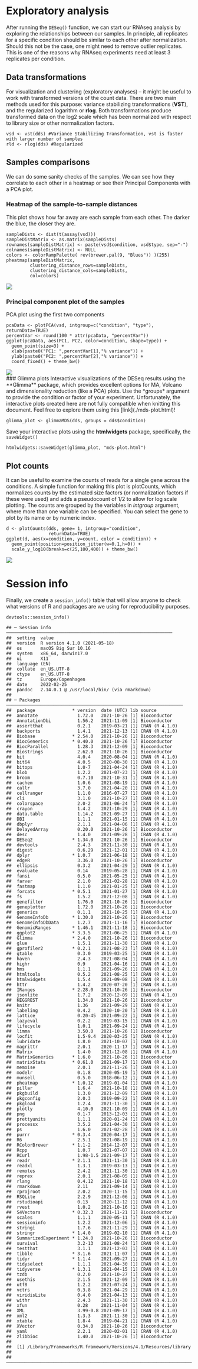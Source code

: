 # Exploratory analysis

After running the `DESeq()` function, we can start our RNAseq analysis
by exploring the relationships between our samples. In principle, all
replicates for a specific condition should be similar to each other
after normalization. Should this not be the case, one might need to
remove outlier replicates. This is one of the reasons why RNAseq
experiments need at least 3 replicates per condition.

## Data transformations

For visualization and clustering (exploratory analyses) – it might be
useful to work with transformed versions of the count data. There are
two main methods used for this purpose: variance stabilizing
transformations (**VST**), and the regularized logarithm or **rlog**.
Both transformations produce transformed data on the log2 scale which
has been normalized with respect to library size or other normalization
factors.

    vsd <- vst(dds) #Variance Stabilizing Transformation, vst is faster with larger number of samples
    rld <- rlog(dds) #Regularized 

## Samples comparisons

We can do some sanity checks of the samples. We can see how they
correlate to each other in a heatmap or see their Principal Components
with a PCA plot.

### Heatmap of the sample-to-sample distances

This plot shows how far away are each sample from each other. The darker
the blue, the closer they are.

    sampleDists <- dist(t(assay(vsd)))
    sampleDistMatrix <- as.matrix(sampleDists)
    rownames(sampleDistMatrix) <- paste(vsd$condition, vsd$type, sep="-")
    colnames(sampleDistMatrix) <- NULL
    colors <- colorRampPalette( rev(brewer.pal(9, "Blues")) )(255)
    pheatmap(sampleDistMatrix,
             clustering_distance_rows=sampleDists,
             clustering_distance_cols=sampleDists,
             col=colors)

<img src="../exploratory_analysis.Rmd/sample_distances_heatmap-1.png" style="display: block; margin: auto;" />

### Principal component plot of the samples

PCA plot using the first two components

    pcaData <- plotPCA(vsd, intgroup=c("condition", "type"), returnData=TRUE)
    percentVar <- round(100 * attr(pcaData, "percentVar"))
    ggplot(pcaData, aes(PC1, PC2, color=condition, shape=type)) +
      geom_point(size=3) +
      xlab(paste0("PC1: ",percentVar[1],"% variance")) +
      ylab(paste0("PC2: ",percentVar[2],"% variance")) + 
      coord_fixed() + theme_bw()

<img src="../exploratory_analysis.Rmd/PCA_plot-1.png" style="display: block; margin: auto;" />
### Glimma plots Interactive visualizations of the DESeq results using
the **Glimma** package, which provides excellent options for MA, Volcano
and dimensionality reduction (like a PCA) plots. Use the *groups*
argument to provide the condition or factor of your experiment.
Unfortunately, the interactive plots created here are not fully
compatible when knitting this document. Feel free to explore them using
this [link](./mds-plot.html)!

    glimma_plot <- glimmaMDS(dds, groups = dds$condition)

Save your interactive plots using the **htmlwidgets** package,
specifically, the `saveWidget()`

    htmlwidgets::saveWidget(glimma_plot, "mds-plot.html")

## Plot counts

It can be useful to examine the counts of reads for a single gene across
the conditions. A simple function for making this plot is plotCounts,
which normalizes counts by the estimated size factors (or normalization
factors if these were used) and adds a pseudocount of 1/2 to allow for
log scale plotting. The counts are grouped by the variables in
*intgroup* argument, where more than one variable can be specified. You
can select the gene to plot by its name or by numeric index.

    d <- plotCounts(dds, gene= 1, intgroup="condition", 
                    returnData=TRUE)
    ggplot(d, aes(x=condition, y=count, color = condition)) + 
      geom_point(position=position_jitter(w=0.1,h=0)) + 
      scale_y_log10(breaks=c(25,100,400)) + theme_bw()

<img src="../exploratory_analysis.Rmd/plot_counts_example-1.png" style="display: block; margin: auto;" />

# Session info

Finally, we create a `session_info()` table that will allow anyone to
check what versions of R and packages are we using for reproducibility
purposes.

    devtools::session_info()

    ## ─ Session info ───────────────────────────────────────────────────────────────
    ##  setting  value
    ##  version  R version 4.1.0 (2021-05-18)
    ##  os       macOS Big Sur 10.16
    ##  system   x86_64, darwin17.0
    ##  ui       X11
    ##  language (EN)
    ##  collate  en_US.UTF-8
    ##  ctype    en_US.UTF-8
    ##  tz       Europe/Copenhagen
    ##  date     2022-02-25
    ##  pandoc   2.14.0.1 @ /usr/local/bin/ (via rmarkdown)
    ## 
    ## ─ Packages ───────────────────────────────────────────────────────────────────
    ##  package              * version  date (UTC) lib source
    ##  annotate               1.72.0   2021-10-26 [1] Bioconductor
    ##  AnnotationDbi          1.56.2   2021-11-09 [1] Bioconductor
    ##  assertthat             0.2.1    2019-03-21 [1] CRAN (R 4.1.0)
    ##  backports              1.4.1    2021-12-13 [1] CRAN (R 4.1.0)
    ##  Biobase              * 2.54.0   2021-10-26 [1] Bioconductor
    ##  BiocGenerics         * 0.40.0   2021-10-26 [1] Bioconductor
    ##  BiocParallel           1.28.3   2021-12-09 [1] Bioconductor
    ##  Biostrings             2.62.0   2021-10-26 [1] Bioconductor
    ##  bit                    4.0.4    2020-08-04 [1] CRAN (R 4.1.0)
    ##  bit64                  4.0.5    2020-08-30 [1] CRAN (R 4.1.0)
    ##  bitops                 1.0-7    2021-04-24 [1] CRAN (R 4.1.0)
    ##  blob                   1.2.2    2021-07-23 [1] CRAN (R 4.1.0)
    ##  broom                  0.7.10   2021-10-31 [1] CRAN (R 4.1.0)
    ##  cachem                 1.0.6    2021-08-19 [1] CRAN (R 4.1.0)
    ##  callr                  3.7.0    2021-04-20 [1] CRAN (R 4.1.0)
    ##  cellranger             1.1.0    2016-07-27 [1] CRAN (R 4.1.0)
    ##  cli                    3.1.0    2021-10-27 [1] CRAN (R 4.1.0)
    ##  colorspace             2.0-2    2021-06-24 [1] CRAN (R 4.1.0)
    ##  crayon                 1.4.2    2021-10-29 [1] CRAN (R 4.1.0)
    ##  data.table             1.14.2   2021-09-27 [1] CRAN (R 4.1.0)
    ##  DBI                    1.1.1    2021-01-15 [1] CRAN (R 4.1.0)
    ##  dbplyr                 2.1.1    2021-04-06 [1] CRAN (R 4.1.0)
    ##  DelayedArray           0.20.0   2021-10-26 [1] Bioconductor
    ##  desc                   1.4.0    2021-09-28 [1] CRAN (R 4.1.0)
    ##  DESeq2               * 1.34.0   2021-10-26 [1] Bioconductor
    ##  devtools               2.4.3    2021-11-30 [1] CRAN (R 4.1.0)
    ##  digest                 0.6.29   2021-12-01 [1] CRAN (R 4.1.0)
    ##  dplyr                * 1.0.7    2021-06-18 [1] CRAN (R 4.1.0)
    ##  edgeR                  3.36.0   2021-10-26 [1] Bioconductor
    ##  ellipsis               0.3.2    2021-04-29 [1] CRAN (R 4.1.0)
    ##  evaluate               0.14     2019-05-28 [1] CRAN (R 4.1.0)
    ##  fansi                  0.5.0    2021-05-25 [1] CRAN (R 4.1.0)
    ##  farver                 2.1.0    2021-02-28 [1] CRAN (R 4.1.0)
    ##  fastmap                1.1.0    2021-01-25 [1] CRAN (R 4.1.0)
    ##  forcats              * 0.5.1    2021-01-27 [1] CRAN (R 4.1.0)
    ##  fs                     1.5.2    2021-12-08 [1] CRAN (R 4.1.0)
    ##  genefilter             1.76.0   2021-10-26 [1] Bioconductor
    ##  geneplotter            1.72.0   2021-10-26 [1] Bioconductor
    ##  generics               0.1.1    2021-10-25 [1] CRAN (R 4.1.0)
    ##  GenomeInfoDb         * 1.30.0   2021-10-26 [1] Bioconductor
    ##  GenomeInfoDbData       1.2.7    2021-11-16 [1] Bioconductor
    ##  GenomicRanges        * 1.46.1   2021-11-18 [1] Bioconductor
    ##  ggplot2              * 3.3.5    2021-06-25 [1] CRAN (R 4.1.0)
    ##  Glimma               * 2.4.0    2021-10-26 [1] Bioconductor
    ##  glue                   1.5.1    2021-11-30 [1] CRAN (R 4.1.0)
    ##  gprofiler2           * 0.2.1    2021-08-23 [1] CRAN (R 4.1.0)
    ##  gtable                 0.3.0    2019-03-25 [1] CRAN (R 4.1.0)
    ##  haven                  2.4.3    2021-08-04 [1] CRAN (R 4.1.0)
    ##  highr                  0.9      2021-04-16 [1] CRAN (R 4.1.0)
    ##  hms                    1.1.1    2021-09-26 [1] CRAN (R 4.1.0)
    ##  htmltools              0.5.2    2021-08-25 [1] CRAN (R 4.1.0)
    ##  htmlwidgets            1.5.4    2021-09-08 [1] CRAN (R 4.1.0)
    ##  httr                   1.4.2    2020-07-20 [1] CRAN (R 4.1.0)
    ##  IRanges              * 2.28.0   2021-10-26 [1] Bioconductor
    ##  jsonlite               1.7.2    2020-12-09 [1] CRAN (R 4.1.0)
    ##  KEGGREST               1.34.0   2021-10-26 [1] Bioconductor
    ##  knitr                  1.36     2021-09-29 [1] CRAN (R 4.1.0)
    ##  labeling               0.4.2    2020-10-20 [1] CRAN (R 4.1.0)
    ##  lattice                0.20-45  2021-09-22 [1] CRAN (R 4.1.0)
    ##  lazyeval               0.2.2    2019-03-15 [1] CRAN (R 4.1.0)
    ##  lifecycle              1.0.1    2021-09-24 [1] CRAN (R 4.1.0)
    ##  limma                  3.50.0   2021-10-26 [1] Bioconductor
    ##  locfit                 1.5-9.4  2020-03-25 [1] CRAN (R 4.1.0)
    ##  lubridate              1.8.0    2021-10-07 [1] CRAN (R 4.1.0)
    ##  magrittr               2.0.1    2020-11-17 [1] CRAN (R 4.1.0)
    ##  Matrix                 1.4-0    2021-12-08 [1] CRAN (R 4.1.0)
    ##  MatrixGenerics       * 1.6.0    2021-10-26 [1] Bioconductor
    ##  matrixStats          * 0.61.0   2021-09-17 [1] CRAN (R 4.1.0)
    ##  memoise                2.0.1    2021-11-26 [1] CRAN (R 4.1.0)
    ##  modelr                 0.1.8    2020-05-19 [1] CRAN (R 4.1.0)
    ##  munsell                0.5.0    2018-06-12 [1] CRAN (R 4.1.0)
    ##  pheatmap             * 1.0.12   2019-01-04 [1] CRAN (R 4.1.0)
    ##  pillar                 1.6.4    2021-10-18 [1] CRAN (R 4.1.0)
    ##  pkgbuild               1.3.0    2021-12-09 [1] CRAN (R 4.1.0)
    ##  pkgconfig              2.0.3    2019-09-22 [1] CRAN (R 4.1.0)
    ##  pkgload                1.2.4    2021-11-30 [1] CRAN (R 4.1.0)
    ##  plotly                 4.10.0   2021-10-09 [1] CRAN (R 4.1.0)
    ##  png                    0.1-7    2013-12-03 [1] CRAN (R 4.1.0)
    ##  prettyunits            1.1.1    2020-01-24 [1] CRAN (R 4.1.0)
    ##  processx               3.5.2    2021-04-30 [1] CRAN (R 4.1.0)
    ##  ps                     1.6.0    2021-02-28 [1] CRAN (R 4.1.0)
    ##  purrr                * 0.3.4    2020-04-17 [1] CRAN (R 4.1.0)
    ##  R6                     2.5.1    2021-08-19 [1] CRAN (R 4.1.0)
    ##  RColorBrewer         * 1.1-2    2014-12-07 [1] CRAN (R 4.1.0)
    ##  Rcpp                   1.0.7    2021-07-07 [1] CRAN (R 4.1.0)
    ##  RCurl                  1.98-1.5 2021-09-17 [1] CRAN (R 4.1.0)
    ##  readr                * 2.1.1    2021-11-30 [1] CRAN (R 4.1.0)
    ##  readxl                 1.3.1    2019-03-13 [1] CRAN (R 4.1.0)
    ##  remotes                2.4.2    2021-11-30 [1] CRAN (R 4.1.0)
    ##  reprex                 2.0.1    2021-08-05 [1] CRAN (R 4.1.0)
    ##  rlang                  0.4.12   2021-10-18 [1] CRAN (R 4.1.0)
    ##  rmarkdown              2.11     2021-09-14 [1] CRAN (R 4.1.0)
    ##  rprojroot              2.0.2    2020-11-15 [1] CRAN (R 4.1.0)
    ##  RSQLite                2.2.9    2021-12-06 [1] CRAN (R 4.1.0)
    ##  rstudioapi             0.13     2020-11-12 [1] CRAN (R 4.1.0)
    ##  rvest                  1.0.2    2021-10-16 [1] CRAN (R 4.1.0)
    ##  S4Vectors            * 0.32.3   2021-11-21 [1] Bioconductor
    ##  scales                 1.1.1    2020-05-11 [1] CRAN (R 4.1.0)
    ##  sessioninfo            1.2.2    2021-12-06 [1] CRAN (R 4.1.0)
    ##  stringi                1.7.6    2021-11-29 [1] CRAN (R 4.1.0)
    ##  stringr              * 1.4.0    2019-02-10 [1] CRAN (R 4.1.0)
    ##  SummarizedExperiment * 1.24.0   2021-10-26 [1] Bioconductor
    ##  survival               3.2-13   2021-08-24 [1] CRAN (R 4.1.0)
    ##  testthat               3.1.1    2021-12-03 [1] CRAN (R 4.1.0)
    ##  tibble               * 3.1.6    2021-11-07 [1] CRAN (R 4.1.0)
    ##  tidyr                * 1.1.4    2021-09-27 [1] CRAN (R 4.1.0)
    ##  tidyselect             1.1.1    2021-04-30 [1] CRAN (R 4.1.0)
    ##  tidyverse            * 1.3.1    2021-04-15 [1] CRAN (R 4.1.0)
    ##  tzdb                   0.2.0    2021-10-27 [1] CRAN (R 4.1.0)
    ##  usethis                2.1.5    2021-12-09 [1] CRAN (R 4.1.0)
    ##  utf8                   1.2.2    2021-07-24 [1] CRAN (R 4.1.0)
    ##  vctrs                  0.3.8    2021-04-29 [1] CRAN (R 4.1.0)
    ##  viridisLite            0.4.0    2021-04-13 [1] CRAN (R 4.1.0)
    ##  withr                  2.4.3    2021-11-30 [1] CRAN (R 4.1.0)
    ##  xfun                   0.28     2021-11-04 [1] CRAN (R 4.1.0)
    ##  XML                    3.99-0.8 2021-09-17 [1] CRAN (R 4.1.0)
    ##  xml2                   1.3.3    2021-11-30 [1] CRAN (R 4.1.0)
    ##  xtable                 1.8-4    2019-04-21 [1] CRAN (R 4.1.0)
    ##  XVector                0.34.0   2021-10-26 [1] Bioconductor
    ##  yaml                   2.2.1    2020-02-01 [1] CRAN (R 4.1.0)
    ##  zlibbioc               1.40.0   2021-10-26 [1] Bioconductor
    ## 
    ##  [1] /Library/Frameworks/R.framework/Versions/4.1/Resources/library
    ## 
    ## ──────────────────────────────────────────────────────────────────────────────

